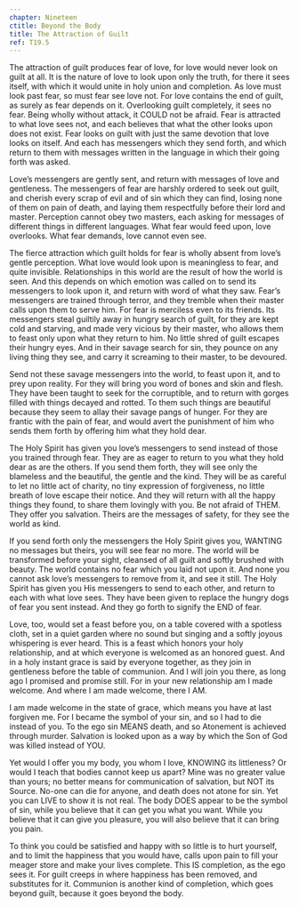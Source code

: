 ```yaml
---
chapter: Nineteen
ctitle: Beyond the Body
title: The Attraction of Guilt
ref: T19.5
---
```


The attraction of guilt produces fear of love, for love would never look
on guilt at all. It is the nature of love to look upon only the truth,
for there it sees itself, with which it would unite in holy union and
completion. As love must look past fear, so must fear see love not.
For love contains the end of guilt, as surely as fear depends on it.
Overlooking guilt completely, it sees no fear. Being wholly without
attack, it COULD not be afraid. Fear is attracted to what love sees not,
and each believes that what the other looks upon does not exist. Fear
looks on guilt with just the same devotion that love looks on itself.
And each has messengers which they send forth, and which return to them
with messages written in the language in which their going forth was
asked.

Love’s messengers are gently sent, and return with messages of love and
gentleness. The messengers of fear are harshly ordered to seek out
guilt, and cherish every scrap of evil and of sin which they can find,
losing none of them on pain of death, and laying them respectfully
before their lord and master. Perception cannot obey two masters, each
asking for messages of different things in different languages. What
fear would feed upon, love overlooks. What fear demands, love cannot
even see.

The fierce attraction which guilt holds for fear is wholly absent from
love’s gentle perception. What love would look upon is meaningless to
fear, and quite invisible. Relationships in this world are the result of
how the world is seen. And this depends on which emotion was called on
to send its messengers to look upon it, and return with word of what
they saw. Fear’s messengers are trained through terror, and they tremble
when their master calls upon them to serve him. For fear is merciless
even to its friends. Its messengers steal guiltily away in hungry search
of guilt, for they are kept cold and starving, and made very vicious by
their master, who allows them to feast only upon what they return to
him. No little shred of guilt escapes their hungry eyes. And in their
savage search for sin, they pounce on any living thing they see, and
carry it screaming to their master, to be devoured.

Send not these savage messengers into the world, to feast upon it, and
to prey upon reality. For they will bring you word of bones and skin and
flesh. They have been taught to seek for the corruptible, and to return
with gorges filled with things decayed and rotted. To them such things
are beautiful because they seem to allay their savage pangs of hunger.
For they are frantic with the pain of fear, and would avert the
punishment of him who sends them forth by offering him
what they hold dear.

The Holy Spirit has given you love’s messengers to send instead of those
you trained through fear. They are as eager to return to you what they
hold dear as are the others. If you send them forth, they will see only
the blameless and the beautiful, the gentle and the kind. They will be as
careful to let no little act of charity, no tiny expression of
forgiveness, no little breath of love escape their notice. And they will
return with all the happy things they found, to share them lovingly with
you. Be not afraid of THEM. They offer you salvation. Theirs are the
messages of safety, for they see the world as kind.

If you send forth only the messengers the Holy Spirit gives you, WANTING
no messages but theirs, you will see fear no more. The world will be
transformed before your sight, cleansed of all guilt and softly brushed
with beauty. The world contains no fear which you laid not upon it. And
none you cannot ask love’s messengers to remove from it, and see it
still. The Holy Spirit has given you His messengers to send to each
other, and return to each with what love sees. They have been given to
replace the hungry dogs of fear you sent instead. And they go forth to
signify the END of fear.

Love, too, would set a feast before you, on a table covered with a
spotless cloth, set in a quiet garden where no sound but singing and a
softly joyous whispering is ever heard. This is a feast which honors
your holy relationship, and at which everyone is welcomed as an honored
guest. And in a holy instant grace is said by everyone together, as they
join in gentleness before the table of communion. And I will join you
there, as long ago I promised and promise still. For in your new
relationship am I made welcome. And where I am made welcome, there I AM.

I am made welcome in the state of grace, which means you have at last
forgiven me. For I became the symbol of your sin, and so I had to die
instead of you. To the ego sin MEANS death, and so Atonement is achieved
through murder. Salvation is looked upon as a way by which the Son of
God was killed instead of YOU.

Yet would I offer you my body, you whom I love, KNOWING its littleness?
Or would I teach that bodies cannot keep us apart? Mine was no greater
value than yours; no better means for communication of salvation, but
NOT its Source. No-one can die for
anyone, and death does not atone for sin. Yet you can LIVE to show it is
not real. The body DOES appear to be the symbol of sin, while you believe
that it can get you what you want. While you believe that it can give
you pleasure, you will also believe that it can bring you pain.

To think you could be satisfied and happy with so little is to hurt
yourself, and to limit the happiness that you would have, calls upon
pain to fill your meager store and make your lives complete. This IS
completion, as the ego sees it. For guilt creeps in where happiness has
been removed, and substitutes for it. Communion is another kind of
completion, which goes beyond guilt, because it goes beyond the body.

